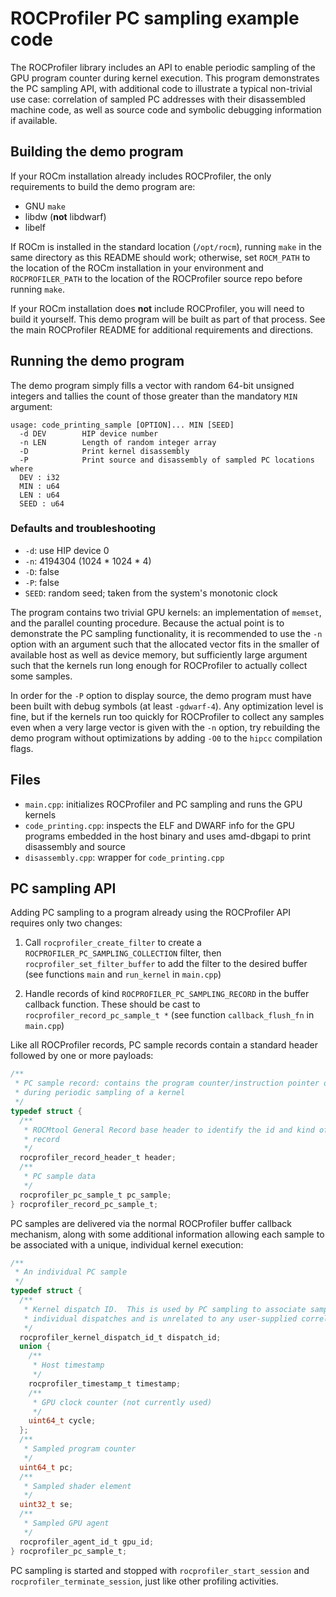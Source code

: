 # ROCProfiler PC sampling example code

The ROCProfiler library includes an API to enable periodic sampling of the GPU
program counter during kernel execution.  This program demonstrates the PC
sampling API, with additional code to illustrate a typical non-trivial use case:
correlation of sampled PC addresses with their disassembled machine code, as
well as source code and symbolic debugging information if available.

## Building the demo program

If your ROCm installation already includes ROCProfiler, the only requirements to
build the demo program are:

* GNU `make`
* libdw (**not** libdwarf)
* libelf

If ROCm is installed in the standard location (`/opt/rocm`), running `make` in
the same directory as this README should work; otherwise, set `ROCM_PATH` to the
location of the ROCm installation in your environment and `ROCPROFILER_PATH` to
the location of the ROCProfiler source repo before running `make`.

If your ROCm installation does **not** include ROCProfiler, you will need to build
it yourself.  This demo program will be built as part of that process.  See the
main ROCProfiler README for additional requirements and directions.

## Running the demo program

The demo program simply fills a vector with random 64-bit unsigned integers and
tallies the count of those greater than the mandatory `MIN` argument:

```
usage: code_printing_sample [OPTION]... MIN [SEED]
  -d DEV        HIP device number
  -n LEN        Length of random integer array
  -D            Print kernel disassembly
  -P            Print source and disassembly of sampled PC locations
where
  DEV : i32
  MIN : u64
  LEN : u64
  SEED : u64
```

### Defaults and troubleshooting

* `-d`: use HIP device 0
* `-n`: 4194304 (1024 * 1024 * 4)
* `-D`: false
* `-P`: false
* `SEED`: random seed; taken from the system's monotonic clock

The program contains two trivial GPU kernels: an implementation of `memset`, and
the parallel counting procedure.  Because the actual point is to demonstrate the
PC sampling functionality, it is recommended to use the `-n` option with an
argument such that the allocated vector fits in the smaller of available host as
well as device memory, but sufficiently large argument such that the kernels run
long enough for ROCProfiler to actually collect some samples.

In order for the `-P` option to display source, the demo program must have been
built with debug symbols (at least `-gdwarf-4`).  Any optimization level is
fine, but if the kernels run too quickly for ROCProfiler to collect any samples
even when a very large vector is given with the `-n` option, try rebuilding the
demo program without optimizations by adding `-O0` to the `hipcc` compilation
flags.

## Files

* `main.cpp`: initializes ROCProfiler and PC sampling and runs the GPU kernels
* `code_printing.cpp`: inspects the ELF and DWARF info for the GPU programs
  embedded in the host binary and uses amd-dbgapi to print disassembly and
  source
* `disassembly.cpp`: wrapper for `code_printing.cpp`

## PC sampling API

Adding PC sampling to a program already using the ROCProfiler API requires only
two changes:

1. Call `rocprofiler_create_filter` to create a `ROCPROFILER_PC_SAMPLING_COLLECTION`
   filter, then `rocprofiler_set_filter_buffer` to add the filter to the desired
   buffer (see functions `main` and `run_kernel` in `main.cpp`)

2. Handle records of kind `ROCPROFILER_PC_SAMPLING_RECORD` in the buffer callback
   function.  These should be cast to `rocprofiler_record_pc_sample_t *` (see
   function `callback_flush_fn` in `main.cpp`)

Like all ROCProfiler records, PC sample records contain a standard header followed
by one or more payloads:

```c
/**
 * PC sample record: contains the program counter/instruction pointer observed
 * during periodic sampling of a kernel
 */
typedef struct {
  /**
   * ROCMtool General Record base header to identify the id and kind of every
   * record
   */
  rocprofiler_record_header_t header;
  /**
   * PC sample data
   */
  rocprofiler_pc_sample_t pc_sample;
} rocprofiler_record_pc_sample_t;
```

PC samples are delivered via the normal ROCProfiler buffer callback mechanism,
along with some additional information allowing each sample to be associated
with a unique, individual kernel execution:

```c
/**
 * An individual PC sample
 */
typedef struct {
  /**
   * Kernel dispatch ID.  This is used by PC sampling to associate samples with
   * individual dispatches and is unrelated to any user-supplied correlation ID
   */
  rocprofiler_kernel_dispatch_id_t dispatch_id;
  union {
    /**
     * Host timestamp
     */
    rocprofiler_timestamp_t timestamp;
    /**
     * GPU clock counter (not currently used)
     */
    uint64_t cycle;
  };
  /**
   * Sampled program counter
   */
  uint64_t pc;
  /**
   * Sampled shader element
   */
  uint32_t se;
  /**
   * Sampled GPU agent
   */
  rocprofiler_agent_id_t gpu_id;
} rocprofiler_pc_sample_t;
```

PC sampling is started and stopped with `rocprofiler_start_session` and
`rocprofiler_terminate_session`, just like other profiling activities.
